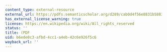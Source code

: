 ```yaml
---
content_type: external-resource
external_url: https://pdfs.semanticscholar.org/d289/cab0d4f56e8831b588316b19718dfd3d655c.pdf?_ga=2.105982213.762049758.1567525879-350331634.1567174238
has_external_license_warning: true
license: https://en.wikipedia.org/wiki/All_rights_reserved
status: ''
title: (PDF
uid: b6ede0c3-afbd-4cc1-a4eb-42c6e926f5c6
wayback_url: ''
---
```

